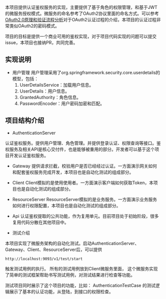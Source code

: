 本项目提供认证鉴权服务的实现，主要提供了基于角色的权限管理，和基于JWT的微服务授权模式。微服务的命名参考了OAuth2协议里面的命名方式。可以参考[OAuth2.0原理和验证流程分析](https://www.jianshu.com/p/d74ce6ca0c33)对于OAuth2认证过程的介绍，本项目的认证过程非常类似OAuth2的密码模式。

项目的目标是提供一个商业可用的鉴权实现，对于项目代码实现的问题可以提交issue，本项目也接纳PR，共同完善。



## 实现说明

* 用户管理
用户管理采用了org.springframework.security.core.userdetails的模型，包括：
  1. UserDetailsService：加载用户信息。
  2. UserDetails：用户信息。
  3. GrantedAuthority：角色信息。
  4. PasswordEncoder：用户密码加密和匹配。
  
  
## 项目结构介绍

* AuthenticationServer

认证鉴权服务。提供用户管理、角色管理。并提供登录认证、权限查询等接口。鉴权服务及相关API是核心交付件，也是能够被重用的部分。开发者可以基于这个项目开发认证鉴权服务。

* Gateway
提供请求拦截，校验用户是否已经经过认证。一方面演示网关如何和配套鉴权服务完成开发，本项目也是自动化测试的组成部分。

* Client
Client模拟的是使用使用者。一方面演示客户端如何获取Token，本项目也是自动化测试的组成部分。

* ResourceServer
ResourceServer模拟的是业务服务。一方面演示业务服务如何进行权限配置，本项目也是自动化测试的组成部分。

* Api
认证鉴权提取的公共功能，作为复用单元。目前项目处于初始阶段，很多复用代码分散在其他项目中。


* 测试介绍

本项目实现了微服务架构的自动化测试。启动AuthenticationServer、Gateway、Client、ResourceServer后，可以提供

```
http://localhost:9093/v1/test/start
```
触发测试用例的执行。 所有的测试用例放到Client微服务里面， 这个微服务实现了简单的测试框架帮助书写测试用例，对测试结果进行检查等功能。 

测试项目同时展示了这个项目的功能，比如： AuthenticationTestCase 的测试逻辑展示了基本的认证功能，从登陆，到接口的权限检查。 


